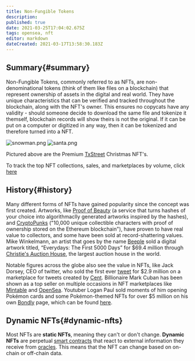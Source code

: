 ```yaml
---
title: Non-Fungible Tokens
description: 
published: true
date: 2021-03-25T17:04:02.675Z
tags: opensea, nft
editor: markdown
dateCreated: 2021-03-17T13:58:30.183Z
---
```


## Summary{#summary}

Non-Fungible Tokens, commonly referred to as NFTs, are non-denominational tokens (think of them like files on a blockchain) that represent ownership of assets in the digital and real world. They have unique characteristics that can be verified and tracked throughout the blockchain, along with the NFT's owner. This ensures no copycats have any validity - should someone decide to download the same file and tokenize it themself, blockchain records will show theirs is not the original. If it can be put on a computer or digitized in any way, then it can be tokenized and therefore turned into a NFT. 


![snowman.png](/snowman.png)       ![santa.png](/santa.png)

Pictured above are the Premium [TxStreet](https://www.txstreet.com) Christmas NFT's.

To track the top NFT collections, sales, and marketplaces by volume, click [here](https://dappradar.com/nft)

## History{#history}

Many different forms of NFTs have gained popularity since the concept was first created. Artworks, like [Proof of Beauty](https://pob.studio/) (a service that turns hashes of your choice into algorithmaclly generated artworks inspired by the hashes), and [CryptoPunks](https://www.larvalabs.com/cryptopunks) ("10,000 unique collectible characters with proof of ownership stored on the Ethereum blockchain"), have proven to have real value to collectors, and some have been sold at record-shattering values. Mike Winkelmann, an artist that goes by the name [Beeple](https://twitter.com/beeple) sold a digital artwork titled, “Everydays: The First 5000 Days” for $69.4 million through [Christie's Auction House](https://www.christies.com/calendar?cid=EM_SEM|ACCT:ChristiesBrand|CMP:ChristiesBrandOnlyUS|AG:BrandAuctionExact|ENGINE:GOOGLE|NT:SEARCH|RG:US|BANNER:|IMG:|KW:christies%20auction|MT:e|SID:1000?rnd=1), the largest auction house in the world. 

Notable figures across the globe also see the value in NFTs, like Jack Dorsey, CEO of twitter, who sold the first ever [tweet](https://v.cent.co/tweet/20) for $2.9 million on a marketplace for tweets created by [Cent](https://www.cent.co/#Main). Billionaire Mark Cuban has been shown as a top seller on multiple occasions in NFT marketplaces like [Mintable](https://mintable.app/store/Mark-Cuban-Experiment-Cool-stuff-we-create/bf9c271d-c03a-49f4-81f9-95e4c7b20adb) and [OpenSea](https://opensea.io/). Youtuber Logan Paul sold moments of him opening Pokémon cards and some Pokémon-themed NFTs for over $5 million on his own [Bondly](https://bondly.finance/) page, which can be found [here](https://shopnfts.net/).

## Dynamic NFTs{#dynamic-nfts}

Most NFTs are **static NFTs**, meaning they can't or don't change. **Dynamic NFTs** are perpetual [smart contracts](#smart-contracts) that react to external information they receive from [oracles](#oracles). This means that the NFT can change based on on-chain or off-chain data. 


                       
